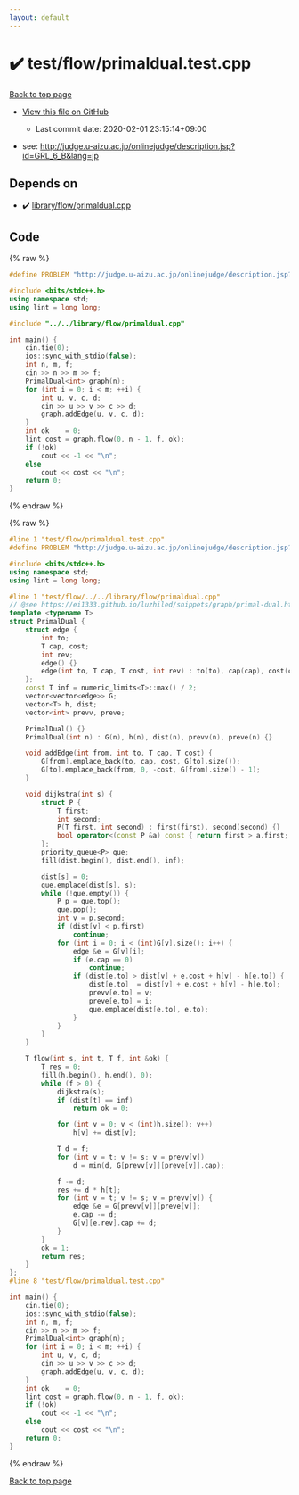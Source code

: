 ```yaml
---
layout: default
---
```


<!-- mathjax config similar to math.stackexchange -->
<script type="text/javascript" async
  src="https://cdnjs.cloudflare.com/ajax/libs/mathjax/2.7.5/MathJax.js?config=TeX-MML-AM_CHTML">
</script>
<script type="text/x-mathjax-config">
  MathJax.Hub.Config({
    TeX: { equationNumbers: { autoNumber: "AMS" }},
    tex2jax: {
      inlineMath: [ ['$','$'] ],
      processEscapes: true
    },
    "HTML-CSS": { matchFontHeight: false },
    displayAlign: "left",
    displayIndent: "2em"
  });
</script>

<script type="text/javascript" src="https://cdnjs.cloudflare.com/ajax/libs/jquery/3.4.1/jquery.min.js"></script>
<script src="https://cdn.jsdelivr.net/npm/jquery-balloon-js@1.1.2/jquery.balloon.min.js" integrity="sha256-ZEYs9VrgAeNuPvs15E39OsyOJaIkXEEt10fzxJ20+2I=" crossorigin="anonymous"></script>
<script type="text/javascript" src="../../../assets/js/copy-button.js"></script>
<link rel="stylesheet" href="../../../assets/css/copy-button.css" />


# :heavy_check_mark: test/flow/primaldual.test.cpp

<a href="../../../index.html">Back to top page</a>

* <a href="{{ site.github.repository_url }}/blob/master/test/flow/primaldual.test.cpp">View this file on GitHub</a>
    - Last commit date: 2020-02-01 23:15:14+09:00


* see: <a href="http://judge.u-aizu.ac.jp/onlinejudge/description.jsp?id=GRL_6_B&lang=jp">http://judge.u-aizu.ac.jp/onlinejudge/description.jsp?id=GRL_6_B&lang=jp</a>


## Depends on

* :heavy_check_mark: <a href="../../../library/library/flow/primaldual.cpp.html">library/flow/primaldual.cpp</a>


## Code

<a id="unbundled"></a>
{% raw %}
```cpp
#define PROBLEM "http://judge.u-aizu.ac.jp/onlinejudge/description.jsp?id=GRL_6_B&lang=jp"

#include <bits/stdc++.h>
using namespace std;
using lint = long long;

#include "../../library/flow/primaldual.cpp"

int main() {
    cin.tie(0);
    ios::sync_with_stdio(false);
    int n, m, f;
    cin >> n >> m >> f;
    PrimalDual<int> graph(n);
    for (int i = 0; i < m; ++i) {
        int u, v, c, d;
        cin >> u >> v >> c >> d;
        graph.addEdge(u, v, c, d);
    }
    int ok    = 0;
    lint cost = graph.flow(0, n - 1, f, ok);
    if (!ok)
        cout << -1 << "\n";
    else
        cout << cost << "\n";
    return 0;
}

```
{% endraw %}

<a id="bundled"></a>
{% raw %}
```cpp
#line 1 "test/flow/primaldual.test.cpp"
#define PROBLEM "http://judge.u-aizu.ac.jp/onlinejudge/description.jsp?id=GRL_6_B&lang=jp"

#include <bits/stdc++.h>
using namespace std;
using lint = long long;

#line 1 "test/flow/../../library/flow/primaldual.cpp"
// @see https://ei1333.github.io/luzhiled/snippets/graph/primal-dual.html
template <typename T>
struct PrimalDual {
    struct edge {
        int to;
        T cap, cost;
        int rev;
        edge() {}
        edge(int to, T cap, T cost, int rev) : to(to), cap(cap), cost(cost), rev(rev) {}
    };
    const T inf = numeric_limits<T>::max() / 2;
    vector<vector<edge>> G;
    vector<T> h, dist;
    vector<int> prevv, preve;

    PrimalDual() {}
    PrimalDual(int n) : G(n), h(n), dist(n), prevv(n), preve(n) {}

    void addEdge(int from, int to, T cap, T cost) {
        G[from].emplace_back(to, cap, cost, G[to].size());
        G[to].emplace_back(from, 0, -cost, G[from].size() - 1);
    }

    void dijkstra(int s) {
        struct P {
            T first;
            int second;
            P(T first, int second) : first(first), second(second) {}
            bool operator<(const P &a) const { return first > a.first; }
        };
        priority_queue<P> que;
        fill(dist.begin(), dist.end(), inf);

        dist[s] = 0;
        que.emplace(dist[s], s);
        while (!que.empty()) {
            P p = que.top();
            que.pop();
            int v = p.second;
            if (dist[v] < p.first)
                continue;
            for (int i = 0; i < (int)G[v].size(); i++) {
                edge &e = G[v][i];
                if (e.cap == 0)
                    continue;
                if (dist[e.to] > dist[v] + e.cost + h[v] - h[e.to]) {
                    dist[e.to]  = dist[v] + e.cost + h[v] - h[e.to];
                    prevv[e.to] = v;
                    preve[e.to] = i;
                    que.emplace(dist[e.to], e.to);
                }
            }
        }
    }

    T flow(int s, int t, T f, int &ok) {
        T res = 0;
        fill(h.begin(), h.end(), 0);
        while (f > 0) {
            dijkstra(s);
            if (dist[t] == inf)
                return ok = 0;

            for (int v = 0; v < (int)h.size(); v++)
                h[v] += dist[v];

            T d = f;
            for (int v = t; v != s; v = prevv[v])
                d = min(d, G[prevv[v]][preve[v]].cap);

            f -= d;
            res += d * h[t];
            for (int v = t; v != s; v = prevv[v]) {
                edge &e = G[prevv[v]][preve[v]];
                e.cap -= d;
                G[v][e.rev].cap += d;
            }
        }
        ok = 1;
        return res;
    }
};
#line 8 "test/flow/primaldual.test.cpp"

int main() {
    cin.tie(0);
    ios::sync_with_stdio(false);
    int n, m, f;
    cin >> n >> m >> f;
    PrimalDual<int> graph(n);
    for (int i = 0; i < m; ++i) {
        int u, v, c, d;
        cin >> u >> v >> c >> d;
        graph.addEdge(u, v, c, d);
    }
    int ok    = 0;
    lint cost = graph.flow(0, n - 1, f, ok);
    if (!ok)
        cout << -1 << "\n";
    else
        cout << cost << "\n";
    return 0;
}

```
{% endraw %}

<a href="../../../index.html">Back to top page</a>

